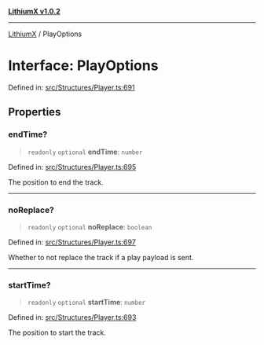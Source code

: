 [**LithiumX v1.0.2**](../README.md)

***

[LithiumX](../globals.md) / PlayOptions

# Interface: PlayOptions

Defined in: [src/Structures/Player.ts:691](https://github.com/anantix-network/LithiumX/blob/791eed01fbe9f7030525ce976bc687f47cb06e89/src/Structures/Player.ts#L691)

## Properties

### endTime?

> `readonly` `optional` **endTime**: `number`

Defined in: [src/Structures/Player.ts:695](https://github.com/anantix-network/LithiumX/blob/791eed01fbe9f7030525ce976bc687f47cb06e89/src/Structures/Player.ts#L695)

The position to end the track.

***

### noReplace?

> `readonly` `optional` **noReplace**: `boolean`

Defined in: [src/Structures/Player.ts:697](https://github.com/anantix-network/LithiumX/blob/791eed01fbe9f7030525ce976bc687f47cb06e89/src/Structures/Player.ts#L697)

Whether to not replace the track if a play payload is sent.

***

### startTime?

> `readonly` `optional` **startTime**: `number`

Defined in: [src/Structures/Player.ts:693](https://github.com/anantix-network/LithiumX/blob/791eed01fbe9f7030525ce976bc687f47cb06e89/src/Structures/Player.ts#L693)

The position to start the track.
